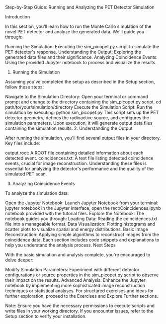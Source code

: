 Step-by-Step Guide: Running and Analyzing the PET Detector Simulation

Introduction

In this section, you'll learn how to run the Monte Carlo simulation of the novel PET detector and analyze the generated data. We'll guide you through:

Running the Simulation: Executing the sim_picopet.py script to simulate the PET detector's response.
Understanding the Output: Exploring the generated data files and their significance.
Analyzing Coincidence Events: Using the provided Jupyter notebook to process and visualize the results.
1. Running the Simulation

Assuming you've completed the setup as described in the Setup section, follow these steps:

Navigate to the Simulation Directory: Open your terminal or command prompt and change to the directory containing the sim_picopet.py script.
cd path/to/your/simulation/directory
Execute the Simulation Script: Run the simulation by executing:
python sim_picopet.py
This script sets up the PET detector geometry, defines the radioactive source, and configures the simulation parameters. Upon execution, it will generate output data files containing the simulation results.
2. Understanding the Output

After running the simulation, you'll find several output files in your directory. Key files include:

output.root: A ROOT file containing detailed information about each detected event.
coincidences.txt: A text file listing detected coincidence events, crucial for image reconstruction.
Understanding these files is essential for analyzing the detector's performance and the quality of the simulated PET scan.

3. Analyzing Coincidence Events

To analyze the simulation data:

Open the Jupyter Notebook: Launch Jupyter Notebook from your terminal:
jupyter notebook
In the Jupyter interface, open the recoCoincidences.ipynb notebook provided with the tutorial files.
Explore the Notebook: The notebook guides you through:
Loading Data: Reading the coincidences.txt file into a manageable format.
Data Visualization: Plotting histograms and scatter plots to visualize spatial and energy distributions.
Basic Image Reconstruction: Applying simple algorithms to reconstruct images from the coincidence data.
Each section includes code snippets and explanations to help you understand the analysis process.
Next Steps

With the basic simulation and analysis complete, you're encouraged to delve deeper:

Modify Simulation Parameters: Experiment with different detector configurations or source properties in the sim_picopet.py script to observe their impact on the results.
Advanced Analysis: Enhance the Jupyter notebook by implementing more sophisticated image reconstruction techniques or statistical analyses.
For structured exercises and ideas for further exploration, proceed to the Exercises and Explore Further sections.

Note: Ensure you have the necessary permissions to execute scripts and write files in your working directory. If you encounter issues, refer to the Setup section to verify your installation.
